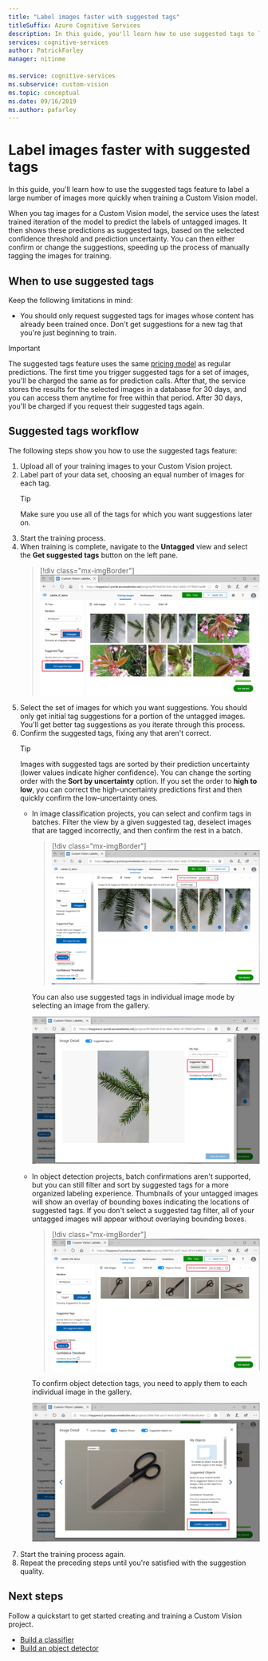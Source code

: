 ```yaml
---
title: "Label images faster with suggested tags"
titleSuffix: Azure Cognitive Services
description: In this guide, you'll learn how to use suggested tags to label a large number of images more quickly when training Custom Vision models.
services: cognitive-services
author: PatrickFarley
manager: nitinme

ms.service: cognitive-services
ms.subservice: custom-vision
ms.topic: conceptual
ms.date: 09/16/2019
ms.author: pafarley
---
```


# Label images faster with suggested tags

In this guide, you'll learn how to use the suggested tags feature to label a large number of images more quickly when training a Custom Vision model. 

When you tag images for a Custom Vision model, the service uses the latest trained iteration of the model to predict the labels of untagged images. It then shows these predictions as suggested tags, based on the selected confidence threshold and prediction uncertainty. You can then either confirm or change the suggestions, speeding up the process of manually tagging the images for training.

## When to use suggested tags

Keep the following limitations in mind:

* You should only request suggested tags for images whose content has already been trained once. Don't get suggestions for a new tag that you're just beginning to train.

> [!IMPORTANT]
> The suggested tags feature uses the same [pricing model](https://azure.microsoft.com/pricing/details/cognitive-services/custom-vision-service/) as regular predictions. The first time you trigger suggested tags for a set of images, you'll be charged the same as for prediction calls. After that, the service stores the results for the selected images in a database for 30 days, and you can access them anytime for free within that period. After 30 days, you'll be charged if you request their suggested tags again.

## Suggested tags workflow

The following steps show you how to use the suggested tags feature:

1. Upload all of your training images to your Custom Vision project.
1. Label part of your data set, choosing an equal number of images for each tag.
    > [!TIP]
    > Make sure you use all of the tags for which you want suggestions later on.
1. Start the training process.
1. When training is complete, navigate to the **Untagged** view and select the **Get suggested tags** button on the left pane.
    > [!div class="mx-imgBorder"]
    > ![The suggested tags button is shown under the untagged images tab.](./media/suggested-tags/suggested-tags-button.png)
1. Select the set of images for which you want suggestions. You should only get initial tag suggestions for a portion of the untagged images. You'll get better tag suggestions as you iterate through this process.
1. Confirm the suggested tags, fixing any that aren't correct.
    > [!TIP]
    > Images with suggested tags are sorted by their prediction uncertainty (lower values indicate higher confidence). You can change the sorting order with the **Sort by uncertainty** option. If you set the order to **high to low**, you can correct the high-uncertainty predictions first and then quickly confirm the low-uncertainty ones.
    * In image classification projects, you can select and confirm tags in batches. Filter the view by a given suggested tag, deselect images that are tagged incorrectly, and then confirm the rest in a batch.
        > [!div class="mx-imgBorder"]
        > ![Suggested tags are displayed in batch mode for IC with filters.](./media/suggested-tags/ic-batch-mode.png)

        You can also use suggested tags in individual image mode by selecting an image from the gallery.

        ![Suggested tags are displayed in individual image mode for IC.](./media/suggested-tags/ic-individual-image-mode.png)
    * In object detection projects, batch confirmations aren't supported, but you can still filter and sort by suggested tags for a more organized labeling experience. Thumbnails of your untagged images will show an overlay of bounding boxes indicating the locations of suggested tags. If you don't select a suggested tag filter, all of your untagged images will appear without overlaying bounding boxes.
        > [!div class="mx-imgBorder"]
        > ![Suggested tags are displayed in batch mode for OD with filters.](./media/suggested-tags/od-batch-mode.png)

        To confirm object detection tags, you need to apply them to each individual image in the gallery.

        ![Suggested tags are displayed in individual image mode for OD.](./media/suggested-tags/od-individual-image-mode.png)
1. Start the training process again.
1. Repeat the preceding steps until you're satisfied with the suggestion quality.

## Next steps

Follow a quickstart to get started creating and training a Custom Vision project.

* [Build a classifier](getting-started-build-a-classifier.md)
* [Build an object detector](get-started-build-detector.md)
